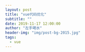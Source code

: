 ```yaml
---
layout: post
title: "vue代码优化"
subtitle: ""
date: 2019-11-17 12:00:00
author: "左手喝水"
header-img: "img/post-bg-2015.jpg"
tags:
  - vue
---
```

